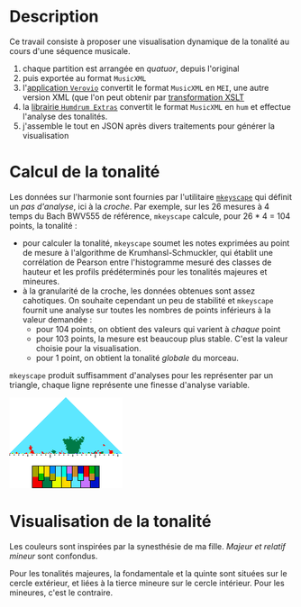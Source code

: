 
# Description

Ce travail consiste à proposer une visualisation dynamique de la tonalité au cours d'une séquence musicale.

1. chaque partition est arrangée en *quatuor*, depuis l'original
2. puis exportée au format `MusicXML`
3. l'[application  `Verovio`](https://editor.verovio.org/) convertit le format `MusicXML` en `MEI`, une autre version XML (que l'on peut obtenir par [transformation XSLT](https://github.com/music-encoding/encoding-tools)
4. la [librairie `Humdrum Extras`](https://extras.humdrum.org) convertit le format `MusicXML` en `hum` et effectue l'analyse des tonalités.
5. j'assemble le tout en JSON après divers traitements pour générer la visualisation

# Calcul de la tonalité

Les données sur l'harmonie sont fournies par l'utilitaire [`mkeyscape`](https://extras.humdrum.org/man/mkeyscape/) qui définit un *pas d'analyse*, ici à la *croche*. Par exemple, sur les 26 mesures à 4 temps du Bach BWV555 de référence, `mkeyscape` calcule, pour 26 * 4 = 104 points, la tonalité :

* pour calculer la tonalité, `mkeyscape` soumet les notes exprimées au point de mesure à l'algorithme de Krumhansl-Schmuckler, qui établit une corrélation de Pearson entre l'histogramme mesuré des classes de hauteur et les profils prédéterminés pour les tonalités majeures et mineures.
* à la granularité de la croche, les données obtenues sont assez cahotiques. On souhaite cependant un peu de stabilité et `mkeyscape` fournit une analyse sur toutes les nombres de points inférieurs à la valeur demandée :
  * pour 104 points, on obtient des valeurs qui varient à *chaque* point
  * pour 103 points, la mesure est beaucoup plus stable. C'est la valeur choisie pour la visualisation.
  * pour 1 point, on obtient la tonalité *globale* du morceau.

`mkeyscape` produit suffisamment d'analyses pour les représenter par un triangle, chaque ligne représente une finesse d'analyse variable.

<img src="BWV_555.png">

# Visualisation de la tonalité

Les couleurs sont inspirées par la synesthésie de ma fille. *Majeur et relatif mineur* sont confondus.

Pour les tonalités majeures, la fondamentale et la quinte sont situées sur le cercle extérieur, et liées à la tierce mineure sur le cercle intérieur. Pour les mineures, c'est le contraire.
